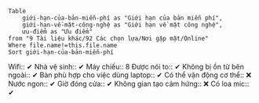 ```dataview 
Table 
	giới-hạn-của-bản-miễn-phí as "Giới hạn của bản miễn phí",
	giới-hạn-về-mặt-công-nghệ as "Giới hạn về mặt công nghệ",
	ưu-điểm as "Ưu điểm"
from "9 Tài liệu khác/92 Các chọn lựa/Nơi gặp mặt/Online" 
Where file.name!=this.file.name
Sort giới-hạn-của-bản-miễn-phí 
```


Wifi:: ✔
Nhà vệ sinh:: ✔
Máy chiếu:: 8
Được nói to:: ✔
Không bị ồn từ bên ngoài:: ✔
Bàn phù hợp cho việc dùng laptop:: ✔
Có thể vận động cơ thể:: ❌
Nước ngon:: ✔
Giờ đóng cửa:: ✔
Không gian tạo cảm hứng:: ❌
Có loa mic:: ✔
